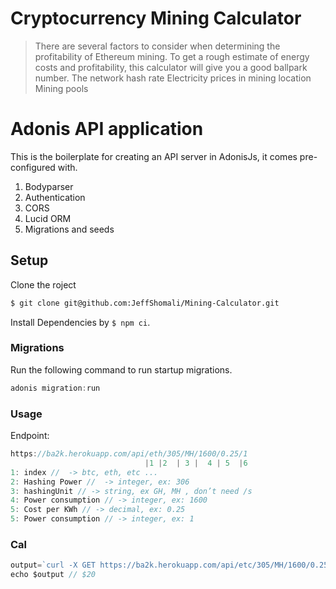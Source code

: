 
# Cryptocurrency Mining Calculator

> There are several factors to consider when determining the profitability of Ethereum mining. To get a rough estimate of energy costs and profitability,  this calculator will give you a good ballpark number. 
The network hash rate
Electricity prices in mining location
Mining pools


# Adonis API application

This is the boilerplate for creating an API server in AdonisJs, it comes pre-configured with.

1. Bodyparser
2. Authentication
3. CORS
4. Lucid ORM
5. Migrations and seeds

## Setup

Clone the roject 

```bash
$ git clone git@github.com:JeffShomali/Mining-Calculator.git
```

Install Dependencies by `$ npm ci`.


### Migrations

Run the following command to run startup migrations.

```js
adonis migration:run
```

### Usage
Endpoint: 
```javascript
https://ba2k.herokuapp.com/api/eth/305/MH/1600/0.25/1
                              |1 |2  | 3 |  4 | 5  |6
1: index //  -> btc, eth, etc ...
2: Hashing Power //  -> integer, ex: 306
3: hashingUnit // -> string, ex GH, MH , don’t need /s
4: Power consumption // -> integer, ex: 1600
5: Cost per KWh // -> decimal, ex: 0.25
5: Power consumption // -> integer, ex: 1                              
```
### Cal
```javascript
output=`curl -X GET https://ba2k.herokuapp.com/api/etc/305/MH/1600/0.25/1` 
echo $output // $20
```

